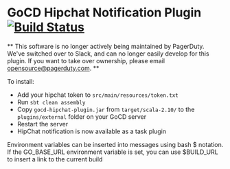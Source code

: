 GoCD Hipchat Notification Plugin [![Build Status](https://travis-ci.org/PagerDuty/gocd-hipchat-plugin.svg?branch=master)](https://travis-ci.org/PagerDuty/gocd-hipchat-plugin)
================================

** This software is no longer actively being maintained by PagerDuty.  We've switched over to Slack, and can no longer easily develop for this plugin.  If you want to take over ownership, please email opensource@pagerduty.com. **

To install:

* Add your hipchat token to `src/main/resources/token.txt`
* Run `sbt clean assembly`
* Copy `gocd-hipchat-plugin.jar` from `target/scala-2.10/` to the `plugins/external` folder on your GoCD server
* Restart the server
* HipChat notification is now available as a task plugin

Environment variables can be inserted into messages using bash $ notation. If the GO_BASE_URL
environment variable is set, you can use $BUILD_URL to insert a link to the current build

